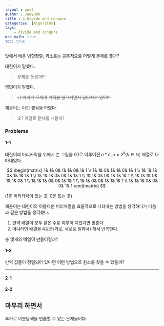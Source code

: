 ```yaml
---
layout : post
author : JaeyunK
title : 4.Divide and conqure
categories: [Algorithm]
tags:
    - divide and conqure
use_math: true
toc: true
---
```


앞에서 배운 병합정렬, 퀵소트는 공통적으로 어떻게 문제를 풀까?

대한이가 말했다.
> 문제를 쪼갰어!!!

영민이가 말했다.
> ~~니 머리가 모세의 기적을 일으키면서 갈라지고 있어!!!~~

재윤이는 이런 생각을 하였다.
> 오? 이걸로 문제를 내볼까?

### Problems

#### 1-1

대한이의 머리카락을 위에서 본 그림을 0,1로 이루어진 $n*n, n = 2^k (k \in \mathbb{N})$ 배열로 나타내었다.


$$
\begin{matrix}
 1& 1& 0& 1& 1& 0& 1& 1 \\ 
 1& 1& 0& 1& 1& 0& 1& 1 \\ 
 1& 1& 1& 0& 1& 1& 1& 1 \\
 1& 1& 1& 0& 0& 1& 1& 1 \\
 1& 1& 0& 0& 1& 1& 1& 1 \\
 1& 1& 1& 0& 1& 1& 0& 1 \\
 1& 1& 1& 0& 0& 1& 1& 1 \\
 1& 1& 0& 0& 1& 1& 1& 1 \\
 1& 1& 1& 0& 0& 0& 1& 1
\end{matrix}
$$

(1은 머리카락이 있는 곳, 0은 없는 곳)

재윤이는 대한이의 아름다운 머리배열을 효율적으로 나타내는 방법을 생각하다가 다음과 같은 방법을 생각했다.

1. 만약 배열이 모두 같은 수로 이루어 져있다면 멈춘다
2. 아니라면 배열을 4등분(가로, 세로로 잘라서) 해서 반복한다.

총 몇개의 배열이 만들어질까?

#### 1-2

만약 값들이 정렬되어 있다면 어떤 방법으로 원소를 찾을 수 있을까?

----

#### 2-1



#### 2-2



## 마무리 하면서

추가로 이분탐색을 연습할 수 있는 문제들이다.
